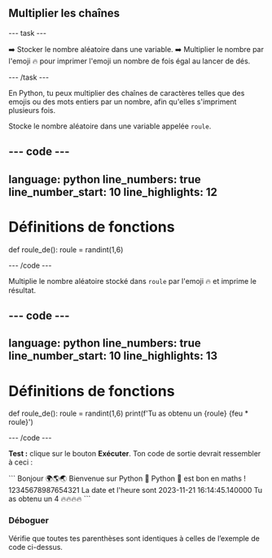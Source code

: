 <h2 class="c-project-heading--task">Multiplier les chaînes</h2>

--- task ---

➡️ Stocker le nombre aléatoire dans une variable.
➡️ Multiplier le nombre par l'emoji 🔥 pour imprimer l'emoji un nombre de fois égal au lancer de dés.

--- /task ---

En Python, tu peux multiplier des chaînes de caractères telles que des emojis ou des mots entiers par un nombre, afin qu'elles s'impriment plusieurs fois.

Stocke le nombre aléatoire dans une variable appelée `roule`.

--- code ---
---
language: python
line_numbers: true
line_number_start: 10
line_highlights: 12
---

# Définitions de fonctions
def roule_de():
    roule = randint(1,6)

--- /code ---

Multiplie le nombre aléatoire stocké dans `roule` par l'emoji 🔥 et imprime le résultat.

--- code ---
---
language: python
line_numbers: true
line_number_start: 10
line_highlights: 13
---

# Définitions de fonctions
def roule_de():
    roule = randint(1,6)
    print(f'Tu as obtenu un {roule} {feu * roule}')

--- /code ---

**Test :** clique sur le bouton **Exécuter**.
Ton code de sortie devrait ressembler à ceci :

<div class="c-project-output">
```
Bonjour 🌍🌎🌏
Bienvenue sur Python 🐍
Python 🐍 est bon en maths !
12345678987654321
La date et l'heure sont 2023-11-21 16:14:45.140000
Tu as obtenu un 4 🔥🔥🔥🔥
```
</div>

<div class="c-project-callout c-project-callout--debug">

### Déboguer

Vérifie que toutes tes parenthèses sont identiques à celles de l’exemple de code ci-dessus.

</div>
